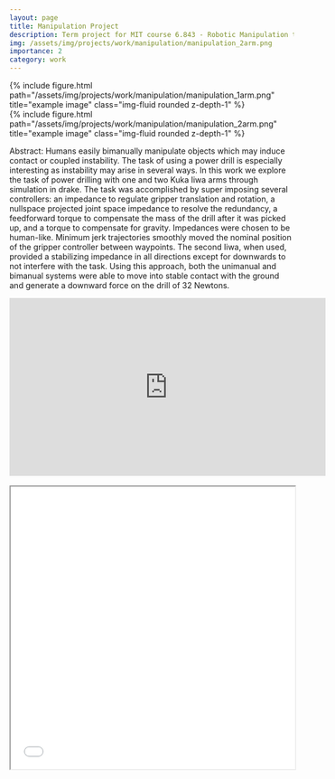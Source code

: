 ```yaml
---
layout: page
title: Manipulation Project
description: Term project for MIT course 6.843 - Robotic Manipulation taught by Russ Tedrake.
img: /assets/img/projects/work/manipulation/manipulation_2arm.png
importance: 2
category: work
---
```


<div class="row">
<a href="{{ '6.8323_FinalReport.pdf' | prepend: 'assets/pdf/' | relative_url}}" target="_blank" rel="noopener noreferrer" class="float-right"><i class="fas fa-file-pdf"></i></a>
</div>

<div class="row">
    <div class="col-sm mt-3 mt-md-0">
        {% include figure.html path="/assets/img/projects/work/manipulation/manipulation_1arm.png" title="example image" class="img-fluid rounded z-depth-1" %}
    </div>
    <div class="col-sm mt-3 mt-md-0">
        {% include figure.html path="/assets/img/projects/work/manipulation/manipulation_2arm.png" title="example image" class="img-fluid rounded z-depth-1" %}
    </div>
</div>

Abstract: Humans easily bimanually manipulate objects which may induce contact or coupled instability. The task of using a power drill is especially interesting as instability may arise in several ways. In this work we explore the task of power drilling with one and two Kuka Iiwa arms through simulation in drake. The task was accomplished by super imposing several controllers: an impedance to regulate gripper translation and rotation, a nullspace projected joint space impedance to resolve the redundancy, a feedforward torque to compensate the mass of the drill after it was picked up, and a torque to compensate for gravity. Impedances were chosen to be human-like. Minimum jerk trajectories smoothly moved the nominal position of the gripper controller between waypoints. The second Iiwa, when used, provided a stabilizing impedance in all directions except for downwards to not interfere with the task. Using this approach, both the unimanual and bimanual systems were able to move into stable contact with the ground and generate a downward force on the drill of 32 Newtons.

<div class="row">
    <div class="col-sm mt-3 mt-md-0">
<iframe width="560" height="315" src="https://www.youtube.com/embed/djhSE1Nj9u8" title="YouTube video player" frameborder="0" allow="accelerometer; autoplay; clipboard-write; encrypted-media; gyroscope; picture-in-picture" allowfullscreen></iframe>
    </div>
</div>

<br>

<html>
  <head>
    <title>Title of the document</title>
  </head>
  <body>
    <iframe src="/assets/pdf/6.8323_FinalReport.pdf" width="100%" height="500px">
    </iframe>
  </body>
</html>

